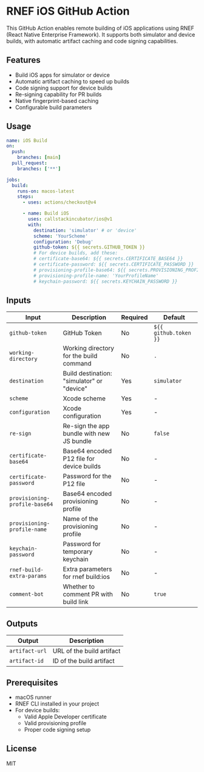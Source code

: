 # RNEF iOS GitHub Action

This GitHub Action enables remote building of iOS applications using RNEF (React Native Enterprise Framework). It supports both simulator and device builds, with automatic artifact caching and code signing capabilities.

## Features

- Build iOS apps for simulator or device
- Automatic artifact caching to speed up builds
- Code signing support for device builds
- Re-signing capability for PR builds
- Native fingerprint-based caching
- Configurable build parameters

## Usage

```yaml
name: iOS Build
on:
  push:
    branches: [main]
  pull_request:
    branches: ['**']

jobs:
  build:
    runs-on: macos-latest
    steps:
      - uses: actions/checkout@v4

      - name: Build iOS
        uses: callstackincubator/ios@v1
        with:
          destination: 'simulator' # or 'device'
          scheme: 'YourScheme'
          configuration: 'Debug'
          github-token: ${{ secrets.GITHUB_TOKEN }}
          # For device builds, add these:
          # certificate-base64: ${{ secrets.CERTIFICATE_BASE64 }}
          # certificate-password: ${{ secrets.CERTIFICATE_PASSWORD }}
          # provisioning-profile-base64: ${{ secrets.PROVISIONING_PROFILE_BASE64 }}
          # provisioning-profile-name: 'YourProfileName'
          # keychain-password: ${{ secrets.KEYCHAIN_PASSWORD }}
```

## Inputs

| Input                         | Description                                | Required | Default               |
| ----------------------------- | ------------------------------------------ | -------- | --------------------- |
| `github-token`                | GitHub Token                               | No       | `${{ github.token }}` |
| `working-directory`           | Working directory for the build command    | No       | `.`                   |
| `destination`                 | Build destination: "simulator" or "device" | Yes      | `simulator`           |
| `scheme`                      | Xcode scheme                               | Yes      | -                     |
| `configuration`               | Xcode configuration                        | Yes      | -                     |
| `re-sign`                     | Re-sign the app bundle with new JS bundle  | No       | `false`               |
| `certificate-base64`          | Base64 encoded P12 file for device builds  | No       | -                     |
| `certificate-password`        | Password for the P12 file                  | No       | -                     |
| `provisioning-profile-base64` | Base64 encoded provisioning profile        | No       | -                     |
| `provisioning-profile-name`   | Name of the provisioning profile           | No       | -                     |
| `keychain-password`           | Password for temporary keychain            | No       | -                     |
| `rnef-build-extra-params`     | Extra parameters for rnef build:ios        | No       | -                     |
| `comment-bot`                 | Whether to comment PR with build link      | No       | `true`                |

## Outputs

| Output         | Description               |
| -------------- | ------------------------- |
| `artifact-url` | URL of the build artifact |
| `artifact-id`  | ID of the build artifact  |

## Prerequisites

- macOS runner
- RNEF CLI installed in your project
- For device builds:
  - Valid Apple Developer certificate
  - Valid provisioning profile
  - Proper code signing setup

## License

MIT
